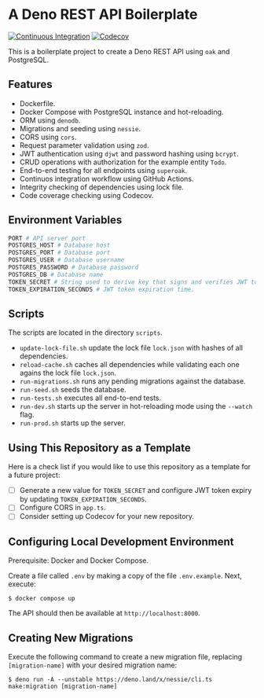 # A Deno REST API Boilerplate

[![Continuous Integration](https://github.com/nikolajvonholck/deno-rest-api-boilerplate/actions/workflows/continuous-integration.yml/badge.svg)](https://github.com/nikolajvonholck/deno-rest-api-boilerplate)
[![Codecov](https://codecov.io/gh/nikolajvonholck/deno-rest-api-boilerplate/branch/main/graph/badge.svg)](https://codecov.io/gh/nikolajvonholck/deno-rest-api-boilerplate)

This is a boilerplate project to create a Deno REST API using `oak` and
PostgreSQL.

## Features

- Dockerfile.
- Docker Compose with PostgreSQL instance and hot-reloading.
- ORM using `denodb`.
- Migrations and seeding using `nessie`.
- CORS using `cors`.
- Request parameter validation using `zod`.
- JWT authentication using `djwt` and password hashing using `bcrypt`.
- CRUD operations with authorization for the example entity `Todo`.
- End-to-end testing for all endpoints using `superoak`.
- Continuos integration workflow using GitHub Actions.
- Integrity checking of dependencies using lock file.
- Code coverage checking using Codecov.

## Environment Variables

```bash
PORT # API server port
POSTGRES_HOST # Database host
POSTGRES_PORT # Database port
POSTGRES_USER # Database username
POSTGRES_PASSWORD # Database password
POSTGRES_DB # Database name
TOKEN_SECRET # String used to derive key that signs and verifies JWT tokens.
TOKEN_EXPIRATION_SECONDS # JWT token expiration time.
```

## Scripts

The scripts are located in the directory `scripts`.

- `update-lock-file.sh` update the lock file `lock.json` with hashes of all
  dependencies.
- `reload-cache.sh` caches all dependencies while validating each one agains the
  lock file `lock.json`.
- `run-migrations.sh` runs any pending migrations against the database.
- `run-seed.sh` seeds the database.
- `run-tests.sh` executes all end-to-end tests.
- `run-dev.sh` starts up the server in hot-reloading mode using the `--watch`
  flag.
- `run-prod.sh` starts up the server.

## Using This Repository as a Template

Here is a check list if you would like to use this repository as a template for
a future project:

- [ ] Generate a new value for `TOKEN_SECRET` and configure JWT token expiry by
      updating `TOKEN_EXPIRATION_SECONDS`.
- [ ] Configure CORS in `app.ts`.
- [ ] Consider setting up Codecov for your new repository.

## Configuring Local Development Environment

Prerequisite: Docker and Docker Compose.

Create a file called `.env` by making a copy of the file `.env.example`. Next,
execute:

```shell
$ docker compose up
```

The API should then be available at `http://localhost:8000`.

## Creating New Migrations

Execute the following command to create a new migration file, replacing
`[migration-name]` with your desired migration name:

```shell
$ deno run -A --unstable https://deno.land/x/nessie/cli.ts make:migration [migration-name]
```
